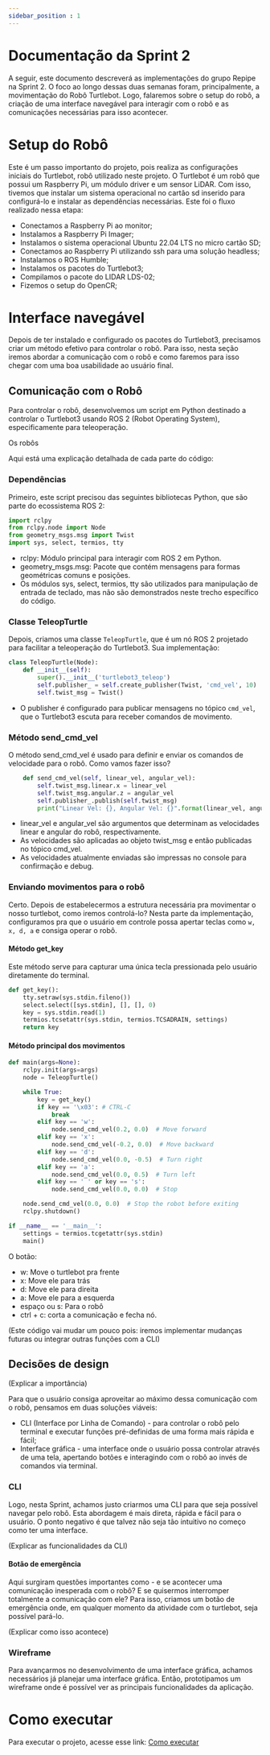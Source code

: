 ```yaml
---
sidebar_position : 1
---
```


# Documentação da Sprint 2

A seguir, este documento descreverá as implementações do grupo Repipe na Sprint 2. O foco ao longo dessas duas semanas foram, principalmente, a movimentação do Robô Turtlebot. Logo, falaremos sobre o setup do robô, a criação de uma interface navegável para interagir com o robô e as comunicações necessárias para isso acontecer. 

# Setup do Robô 

Este é um passo importanto do projeto, pois realiza as configurações iniciais do Turtlebot, robô utilizado neste projeto. O Turtlebot é um robô que possui um Raspberry Pi, um módulo driver e um sensor LiDAR. Com isso, tivemos que instalar um sistema operacional no cartão sd inserido para configurá-lo e instalar as dependências necessárias. Este foi o fluxo realizado nessa etapa:

* Conectamos a Raspberry Pi ao monitor;
* Instalamos a Raspberry Pi Imager;
* Instalamos o sistema operacional Ubuntu 22.04 LTS no micro cartão SD;
* Conectamos ao Raspberry Pi utilizando ssh para uma solução headless;
* Instalamos o ROS Humble;
* Instalamos os pacotes do Turtlebot3;
* Compilamos o pacote do LIDAR LDS-02;
* Fizemos o setup do OpenCR;

# Interface navegável 

Depois de ter instalado e configurado os pacotes do Turtlebot3, precisamos criar um método efetivo para controlar o robô. Para isso, nesta seção iremos abordar a comunicação com o robô e como faremos para isso chegar com uma boa usabilidade ao usuário final.

## Comunicação com o Robô 
Para controlar o robô, desenvolvemos um script em Python destinado a controlar o Turtlebot3 usando ROS 2 (Robot Operating System), especificamente para teleoperação. 

Os robôs 

Aqui está uma explicação detalhada de cada parte do código:

### Dependências 
Primeiro, este script precisou das seguintes bibliotecas Python, que são parte do ecossistema ROS 2:

```python
import rclpy
from rclpy.node import Node
from geometry_msgs.msg import Twist
import sys, select, termios, tty
```

* rclpy: Módulo principal para interagir com ROS 2 em Python.
* geometry_msgs.msg: Pacote que contém mensagens para formas geométricas comuns e posições.
* Os módulos sys, select, termios, tty são utilizados para manipulação de entrada de teclado, mas não são demonstrados neste trecho específico do código.

### Classe TeleopTurtle
Depois, criamos uma classe `TeleopTurtle`, que é um nó ROS 2 projetado para facilitar a teleoperação do Turtlebot3. Sua implementação:

```python
class TeleopTurtle(Node):
    def __init__(self):
        super().__init__('turtlebot3_teleop')
        self.publisher_ = self.create_publisher(Twist, 'cmd_vel', 10)
        self.twist_msg = Twist()
```
* O publisher é configurado para publicar mensagens no tópico `cmd_vel`, que o Turtlebot3 escuta para receber comandos de movimento.

### Método send_cmd_vel
O método send_cmd_vel é usado para definir e enviar os comandos de velocidade para o robô. Como vamos fazer isso?

```python
    def send_cmd_vel(self, linear_vel, angular_vel):
        self.twist_msg.linear.x = linear_vel
        self.twist_msg.angular.z = angular_vel
        self.publisher_.publish(self.twist_msg)
        print("Linear Vel: {}, Angular Vel: {}".format(linear_vel, angular_vel))
```
* linear_vel e angular_vel são argumentos que determinam as velocidades linear e angular do robô, respectivamente.
* As velocidades são aplicadas ao objeto twist_msg e então publicadas no tópico cmd_vel.
* As velocidades atualmente enviadas são impressas no console para confirmação e debug.

### Enviando movimentos para o robô 
Certo. Depois de estabelecermos a estrutura necessária pra movimentar o nosso turtlebot, como iremos controlá-lo? Nesta parte da implementação, configuramos pra que o usuário em controle possa apertar teclas como `w, x, d, a` e consiga operar o robô. 

#### Método get_key
Este método serve para capturar uma única tecla pressionada pelo usuário diretamente do terminal. 
```python 
def get_key():
    tty.setraw(sys.stdin.fileno())
    select.select([sys.stdin], [], [], 0)
    key = sys.stdin.read(1)
    termios.tcsetattr(sys.stdin, termios.TCSADRAIN, settings)
    return key
```
#### Método principal dos movimentos
```python
def main(args=None):
    rclpy.init(args=args)
    node = TeleopTurtle()

    while True:
        key = get_key()
        if key == '\x03': # CTRL-C
            break
        elif key == 'w':
            node.send_cmd_vel(0.2, 0.0)  # Move forward
        elif key == 'x':
            node.send_cmd_vel(-0.2, 0.0)  # Move backward
        elif key == 'd':
            node.send_cmd_vel(0.0, -0.5)  # Turn right
        elif key == 'a':
            node.send_cmd_vel(0.0, 0.5)  # Turn left
        elif key == ' ' or key == 's':
            node.send_cmd_vel(0.0, 0.0)  # Stop

    node.send_cmd_vel(0.0, 0.0)  # Stop the robot before exiting
    rclpy.shutdown()

if __name__ == '__main__':
    settings = termios.tcgetattr(sys.stdin)
    main()
```

O botão: 
* w: Move o turtlebot pra frente
* x: Move ele para trás
* d: Move ele para direita
* a: Move ele para a esquerda
* espaço ou s: Para o robô
* ctrl + c: corta a comunicação e fecha nó. 

(Este código vai mudar um pouco pois: iremos implementar mudanças futuras ou integrar outras funções com a CLI)

## Decisões de design 
(Explicar a importância)

Para que o usuário consiga aproveitar ao máximo dessa comunicação com o robô, pensamos em duas soluções viáveis: 
* CLI (Interface por Linha de Comando) - para controlar o robô pelo terminal e executar funções pré-definidas de uma forma mais rápida e fácil;
* Interface gráfica - uma interface onde o usuário possa controlar através de uma tela, apertando botões e interagindo com o robô ao invés de comandos via terminal. 

### CLI 

Logo, nesta Sprint, achamos justo criarmos uma CLI para que seja possível navegar pelo robô. Esta abordagem é mais direta, rápida e fácil para o usuário. O ponto negativo é que talvez não seja tão intuitivo no começo como ter uma interface. 

(Explicar as funcionalidades da CLI)

#### Botão de emergência
Aqui surgiram questões importantes como - e se acontecer uma comunicação inesperada com o robô? E se quisermos interromper totalmente a comunicação com ele? Para isso, criamos um botão de emergência onde, em qualquer momento da atividade com o turtlebot, seja possível pará-lo. 

(Explicar como isso acontece)

### Wireframe 
Para avançarmos no desenvolvimento de uma interface gráfica, achamos necessários já planejar uma interface gráfica. Então, prototipamos um wireframe onde é possível ver as principais funcionalidades da aplicação. 

# Como executar

Para executar o projeto, acesse esse link: [Como executar](./como_executar.md)